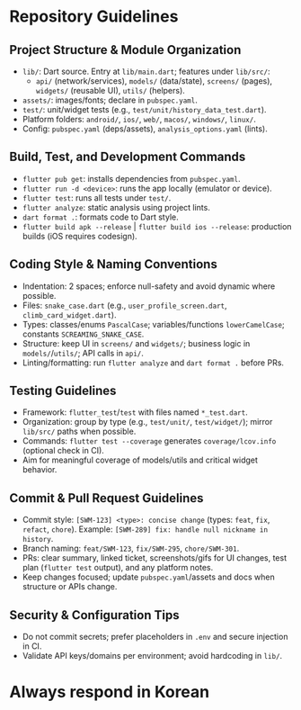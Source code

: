 # Repository Guidelines

## Project Structure & Module Organization
- `lib/`: Dart source. Entry at `lib/main.dart`; features under `lib/src/`:
  - `api/` (network/services), `models/` (data/state), `screens/` (pages), `widgets/` (reusable UI), `utils/` (helpers).
- `assets/`: images/fonts; declare in `pubspec.yaml`.
- `test/`: unit/widget tests (e.g., `test/unit/history_data_test.dart`).
- Platform folders: `android/`, `ios/`, `web/`, `macos/`, `windows/`, `linux/`.
- Config: `pubspec.yaml` (deps/assets), `analysis_options.yaml` (lints).

## Build, Test, and Development Commands
- `flutter pub get`: installs dependencies from `pubspec.yaml`.
- `flutter run -d <device>`: runs the app locally (emulator or device).
- `flutter test`: runs all tests under `test/`.
- `flutter analyze`: static analysis using project lints.
- `dart format .`: formats code to Dart style.
- `flutter build apk --release` | `flutter build ios --release`: production builds (iOS requires codesign).

## Coding Style & Naming Conventions
- Indentation: 2 spaces; enforce null-safety and avoid dynamic where possible.
- Files: `snake_case.dart` (e.g., `user_profile_screen.dart`, `climb_card_widget.dart`).
- Types: classes/enums `PascalCase`; variables/functions `lowerCamelCase`; constants `SCREAMING_SNAKE_CASE`.
- Structure: keep UI in `screens/` and `widgets/`; business logic in `models/`/`utils/`; API calls in `api/`.
- Linting/formatting: run `flutter analyze` and `dart format .` before PRs.

## Testing Guidelines
- Framework: `flutter_test`/`test` with files named `*_test.dart`.
- Organization: group by type (e.g., `test/unit/`, `test/widget/`); mirror `lib/src/` paths when possible.
- Commands: `flutter test --coverage` generates `coverage/lcov.info` (optional check in CI).
- Aim for meaningful coverage of models/utils and critical widget behavior.

## Commit & Pull Request Guidelines
- Commit style: `[SWM-123] <type>: concise change` (types: `feat`, `fix`, `refact`, `chore`). Example: `[SWM-289] fix: handle null nickname in history`.
- Branch naming: `feat/SWM-123`, `fix/SWM-295`, `chore/SWM-301`.
- PRs: clear summary, linked ticket, screenshots/gifs for UI changes, test plan (`flutter test` output), and any platform notes.
- Keep changes focused; update `pubspec.yaml`/assets and docs when structure or APIs change.

## Security & Configuration Tips
- Do not commit secrets; prefer placeholders in `.env` and secure injection in CI.
- Validate API keys/domains per environment; avoid hardcoding in `lib/`.

# Always respond in Korean